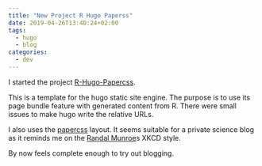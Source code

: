```yaml
---
title: "New Project R Hugo Paperss"
date: 2019-04-26T13:40:24+02:00
tags:
  - hugo
  - blog
categories:
  - dev
---
```


I started the project [R-Hugo-Papercss](https://bdcaf.github.io/r-hugo-papercss-template/).  

This is a template for the hugo static site engine.  The purpose is to use its page bundle feature with generated content from R.  There were small issues to make hugo write the relative URLs.

I also uses the [papercss](https://www.getpapercss.com) layout.  It seems suitable for a private science blog as it reminds me on the [Randal Munroe](https://en.wikipedia.org/wiki/Randall_Munroe)s XKCD style.

By now feels complete enough to try out blogging.

<!--more-->
